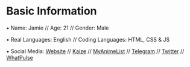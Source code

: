 # Basic Information

• Name: Jamie // Age: 21 // Gender: Male

• Real Languages: English // Coding Languages: HTML, CSS & JS

• Social Media: [Website](https://jme.bio) // [Kaize](https://kaize.io/user/luffy) // [MyAnimeList](https://myanimelist.net/profile/WhatsCPS) // [Telegram](https://t.me/whatscps) // [Twitter](https://twitter.com/whatscps) // [WhatPulse](https://whatpulse.org/JME)
